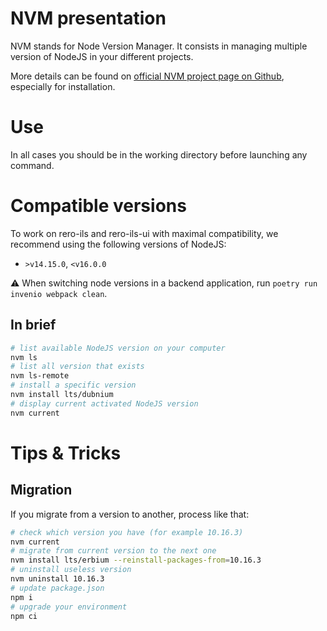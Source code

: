 # NVM presentation

NVM stands for Node Version Manager. It consists in managing multiple version of NodeJS in your different projects.

More details can be found on [official NVM project page on Github](https://github.com/nvm-sh/nvm), especially for installation.

# Use

In all cases you should be in the working directory before launching any command.

# Compatible versions

To work on rero-ils and rero-ils-ui with maximal compatibility, we recommend using the following versions of NodeJS:

- `>v14.15.0`, `<v16.0.0`

:warning: When switching node versions in a backend application, run `poetry run invenio webpack clean`.

## In brief

```bash
# list available NodeJS version on your computer
nvm ls
# list all version that exists
nvm ls-remote
# install a specific version
nvm install lts/dubnium
# display current activated NodeJS version
nvm current
```

# Tips & Tricks

## Migration

If you migrate from a version to another, process like that:

```bash
# check which version you have (for example 10.16.3)
nvm current
# migrate from current version to the next one
nvm install lts/erbium --reinstall-packages-from=10.16.3
# uninstall useless version
nvm uninstall 10.16.3
# update package.json
npm i
# upgrade your environment
npm ci
```
